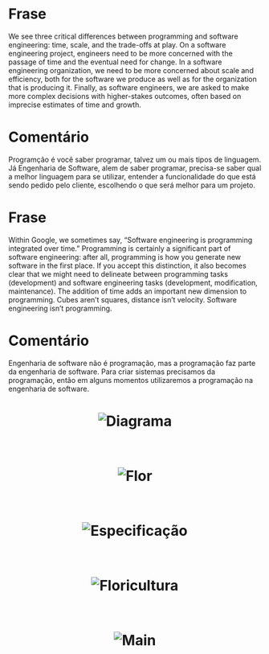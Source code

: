# Frase
We see three critical differences between programming and software engineering: time, scale, and the trade-offs at play. On a software engineering project, engineers need to be more concerned with the passage of time and the eventual need for change. In a software engineering organization, we need to be more concerned about scale and efficiency, both for the software we produce as well as for the organization that is producing it. Finally, as software engineers, we are asked to make more complex decisions with higher-stakes outcomes, often based on imprecise estimates of time and growth.

# Comentário
Programção é você saber programar, talvez um ou mais tipos de linguagem. Já Engenharia de Software, alem de saber programar, precisa-se saber qual a melhor linguagem para se utilizar, entender a funcionalidade do que está sendo pedido pelo cliente, escolhendo o que será melhor para um projeto.

# Frase
Within Google, we sometimes say, “Software engineering is programming integrated over time.” Programming is certainly a significant part of software engineering: after all, programming is how you generate new software in the first place. If you accept this distinction, it also becomes clear that we might need to delineate between programming tasks (development) and software engineering tasks (development, modification, maintenance). The addition of time adds an important new dimension to programming. Cubes aren’t squares, distance isn’t velocity. Software engineering isn’t programming.

# Comentário
Engenharia de software não é programação, mas a programação faz parte da engenharia de software. Para criar sistemas precisamos da programação, então em alguns momentos utilizaremos a programação na engenharia de software.

<h1 align="center"><img src="C:\Área de Trabalho\Fatec\2º Sem\Engenharia de Software\Diagrama" alt="Diagrama"></h1><br>
<h1 align="center"><img src="C:\Área de Trabalho\Fatec\2º Sem\Engenharia de Software\Flor" alt="Flor"></h1><br>
<h1 align="center"><img src="C:\Área de Trabalho\Fatec\2º Sem\Engenharia de Software\Espec" alt="Especificação"></h1> <br>
<h1 align="center"><img src="C:\Área de Trabalho\Fatec\2º Sem\Engenharia de Software\Floricultura" alt="Floricultura"></h1> <br>
<h1 align="center"><img src="C:\Área de Trabalho\Fatec\2º Sem\Engenharia de Software\Principal" alt="Main"></h1> <br>
